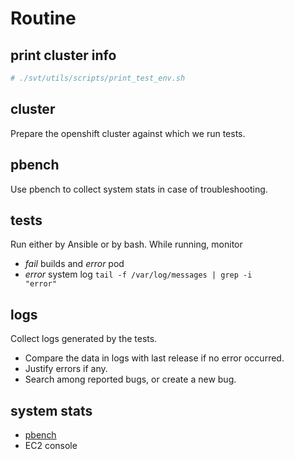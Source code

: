 # Routine

## print cluster info

```sh
# ./svt/utils/scripts/print_test_env.sh
```

## cluster
Prepare the openshift cluster against which we run tests.

## pbench
Use pbench to collect system stats in case of troubleshooting.

## tests
Run either by Ansible or by bash. While running, monitor

- *fail* builds and *error* pod
- *error* system log <code>tail -f /var/log/messages | grep -i "error"</code>

## logs
Collect logs generated by the tests. 

- Compare the data in logs with last release if no error occurred.
- Justify errors if any.
- Search among reported bugs, or create a new bug.

## system stats

- [pbench](pbench.md)
- EC2 console
